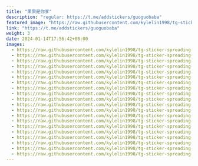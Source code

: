 ```yaml
---
title: "果果是你爹"
description: "regular: https://t.me/addstickers/guoguobaba"
featured_image: "https://raw.githubusercontent.com/kylelin1998/tg-sticker-spreading-worldwide-images/main/img/c637c60e-de35-443f-893b-45ad5b7f787f.jpg"
link: "https://t.me/addstickers/guoguobaba"
weight: 3
date: 2024-01-14T17:56:42+08:00
images:
  - https://raw.githubusercontent.com/kylelin1998/tg-sticker-spreading-worldwide-images/main/img/c637c60e-de35-443f-893b-45ad5b7f787f.jpg
  - https://raw.githubusercontent.com/kylelin1998/tg-sticker-spreading-worldwide-images/main/img/861beb2d-06e1-489b-8d25-2f2fb3cc84b2.jpg
  - https://raw.githubusercontent.com/kylelin1998/tg-sticker-spreading-worldwide-images/main/img/b90bb26f-e688-4939-abbd-535f62511b9e.jpg
  - https://raw.githubusercontent.com/kylelin1998/tg-sticker-spreading-worldwide-images/main/img/b5f5d4e6-1132-4b48-a990-af6ea22e426c.jpg
  - https://raw.githubusercontent.com/kylelin1998/tg-sticker-spreading-worldwide-images/main/img/afb97beb-ea58-4d30-b3e4-5e0b6137464f.jpg
  - https://raw.githubusercontent.com/kylelin1998/tg-sticker-spreading-worldwide-images/main/img/db82aadf-1e8a-451c-829f-57038ce77a7c.jpg
  - https://raw.githubusercontent.com/kylelin1998/tg-sticker-spreading-worldwide-images/main/img/265bf5de-170b-4bdc-a753-bce9f28ed1cb.jpg
  - https://raw.githubusercontent.com/kylelin1998/tg-sticker-spreading-worldwide-images/main/img/50ffdca2-bf1b-4313-ba81-a8d8353ad97b.jpg
  - https://raw.githubusercontent.com/kylelin1998/tg-sticker-spreading-worldwide-images/main/img/db819a12-d9ac-421d-a7f9-42f7805ceeab.jpg
  - https://raw.githubusercontent.com/kylelin1998/tg-sticker-spreading-worldwide-images/main/img/eb4fec7d-aeb4-4028-b37a-76415391e8f2.jpg
  - https://raw.githubusercontent.com/kylelin1998/tg-sticker-spreading-worldwide-images/main/img/5f1b6897-8f93-4a19-ba43-f239b49e6b65.jpg
  - https://raw.githubusercontent.com/kylelin1998/tg-sticker-spreading-worldwide-images/main/img/0d6b5e18-05cc-4425-a846-d81ed008031c.jpg
  - https://raw.githubusercontent.com/kylelin1998/tg-sticker-spreading-worldwide-images/main/img/3d4efd78-140b-40af-ad47-e11d35d91c8e.jpg
  - https://raw.githubusercontent.com/kylelin1998/tg-sticker-spreading-worldwide-images/main/img/dfc6bb35-b80a-451c-bff7-36851f9990c6.jpg
  - https://raw.githubusercontent.com/kylelin1998/tg-sticker-spreading-worldwide-images/main/img/1a9c9378-f2ee-4124-a36d-b42a1c655264.jpg
  - https://raw.githubusercontent.com/kylelin1998/tg-sticker-spreading-worldwide-images/main/img/6bc4b15a-ce57-458f-a0b7-e07129c5299b.jpg
  - https://raw.githubusercontent.com/kylelin1998/tg-sticker-spreading-worldwide-images/main/img/90b9774b-3728-4a31-816a-adcc76a6f3b4.jpg
  - https://raw.githubusercontent.com/kylelin1998/tg-sticker-spreading-worldwide-images/main/img/c7f4d57f-c38a-43d2-95c0-ff35a0ee4ba8.jpg
  - https://raw.githubusercontent.com/kylelin1998/tg-sticker-spreading-worldwide-images/main/img/bec573d7-6cb2-4a67-a967-81f9613a27e3.jpg
  - https://raw.githubusercontent.com/kylelin1998/tg-sticker-spreading-worldwide-images/main/img/95bf63b1-4ac1-45ba-a506-6d1cde53617d.jpg
---
```


